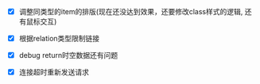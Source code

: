 - [x] 调整同类型的item的排版(现在还没达到效果，还要修改class样式的逻辑, 还有鼠标交互)

- [x] 根据relation类型限制链接

- [x] debug return时空数据还有问题

- [x] 连接超时重新发送请求
<!-- - [ ] 请求和网页链接要对应 https://bangrecs.net/bgmrec/?uid=klove&model=p (暂缓) -->

<!-- - [ ] 进度显示，创建新用户 or 收集数据, 链接到数据库  -->
<!-- - [ ] 自定义推荐模型api地址 -->